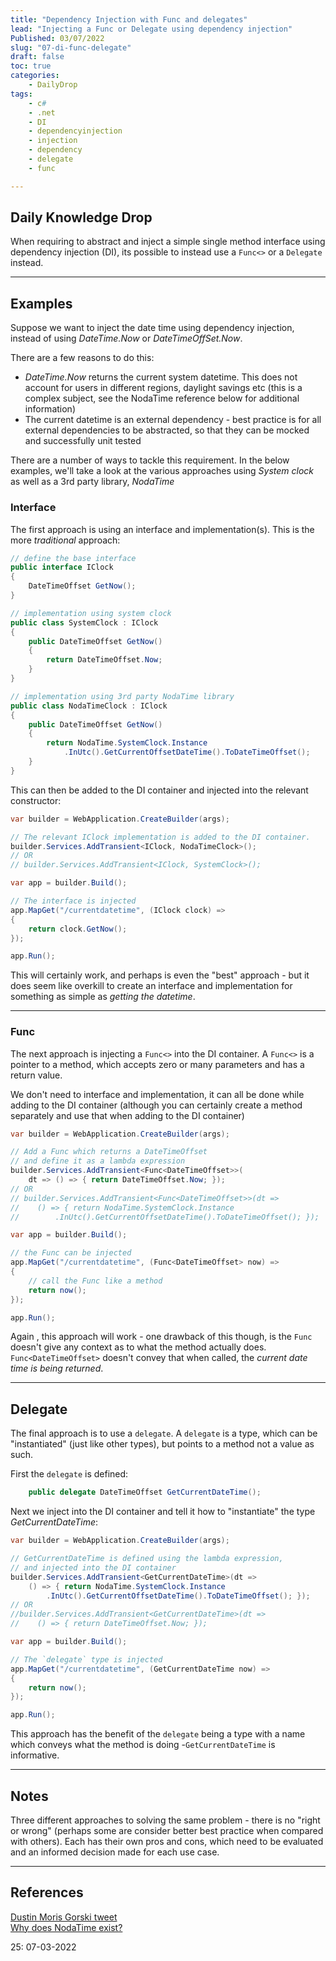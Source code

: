 ```yaml
---
title: "Dependency Injection with Func and delegates"
lead: "Injecting a Func or Delegate using dependency injection"
Published: 03/07/2022
slug: "07-di-func-delegate"
draft: false
toc: true
categories:
    - DailyDrop
tags:
    - c#
    - .net
    - DI
    - dependencyinjection
    - injection
    - dependency
    - delegate
    - func

---
```


## Daily Knowledge Drop

When requiring to abstract and inject a simple single method interface using dependency injection (DI), its possible to instead use a `Func<>` or a `Delegate` instead.

---

## Examples

Suppose we want to inject the date time using dependency injection, instead of using _DateTime.Now_ or _DateTimeOffSet.Now_.

There are a few reasons to do this:
- _DateTime.Now_ returns the current system datetime. This does not account for users in different regions, daylight savings etc (this is a complex subject, see the NodaTime reference below for additional information)
- The current datetime is an external dependency - best practice is for all external dependencies to be abstracted, so that they can be mocked and successfully unit tested

There are a number of ways to tackle this requirement. In the below examples, we'll take a look at the various approaches using _System clock_ as well as a 3rd party library, _NodaTime_

### Interface

The first approach is using an interface and implementation(s). This is the more _traditional_ approach:

``` csharp
// define the base interface
public interface IClock
{
    DateTimeOffset GetNow();
}

// implementation using system clock
public class SystemClock : IClock
{
    public DateTimeOffset GetNow()
    {
        return DateTimeOffset.Now;
    }
}

// implementation using 3rd party NodaTime library
public class NodaTimeClock : IClock
{
    public DateTimeOffset GetNow()
    {
        return NodaTime.SystemClock.Instance
            .InUtc().GetCurrentOffsetDateTime().ToDateTimeOffset();
    }
}
```

This can then be added to the DI container and injected into the relevant constructor:

``` csharp
var builder = WebApplication.CreateBuilder(args);

// The relevant IClock implementation is added to the DI container.
builder.Services.AddTransient<IClock, NodaTimeClock>();
// OR
// builder.Services.AddTransient<IClock, SystemClock>();

var app = builder.Build();

// The interface is injected
app.MapGet("/currentdatetime", (IClock clock) =>
{
    return clock.GetNow();
});

app.Run();

```

This will certainly work, and perhaps is even the "best" approach - but it does seem like overkill to create an interface and implementation for something as simple as _getting the datetime_.

---

### Func

The next approach is injecting a `Func<>` into the DI container. A `Func<>` is a pointer to a method, which accepts zero or many parameters and has a return value.

We don't need to interface and implementation, it can all be done while adding to the DI container (although you can certainly create a method separately and use that when adding to the DI container)

``` csharp
var builder = WebApplication.CreateBuilder(args);

// Add a Func which returns a DateTimeOffset
// and define it as a lambda expression
builder.Services.AddTransient<Func<DateTimeOffset>>(
    dt => () => { return DateTimeOffset.Now; });
// OR
// builder.Services.AddTransient<Func<DateTimeOffset>>(dt => 
//    () => { return NodaTime.SystemClock.Instance
//        .InUtc().GetCurrentOffsetDateTime().ToDateTimeOffset(); });

var app = builder.Build();

// the Func can be injected
app.MapGet("/currentdatetime", (Func<DateTimeOffset> now) =>
{
    // call the Func like a method
    return now();
});

app.Run();

```

Again , this approach will work - one drawback of this though, is the `Func` doesn't give any context as to what the method actually does. `Func<DateTimeOffset>` doesn't convey that when called, the _current date time is being returned_.

---

## Delegate

The final approach is to use a `delegate`. A `delegate` is a type, which can be "instantiated" (just like other types), but points to a method not a value as such.

First the `delegate` is defined:

``` csharp
    public delegate DateTimeOffset GetCurrentDateTime();
```

Next we inject into the DI container and tell it how to "instantiate" the type _GetCurrentDateTime_:

``` csharp
var builder = WebApplication.CreateBuilder(args);

// GetCurrentDateTime is defined using the lambda expression, 
// and injected into the DI container
builder.Services.AddTransient<GetCurrentDateTime>(dt =>
    () => { return NodaTime.SystemClock.Instance
        .InUtc().GetCurrentOffsetDateTime().ToDateTimeOffset(); });
// OR
//builder.Services.AddTransient<GetCurrentDateTime>(dt => 
//    () => { return DateTimeOffset.Now; });

var app = builder.Build();

// The `delegate` type is injected
app.MapGet("/currentdatetime", (GetCurrentDateTime now) =>
{
    return now();
});

app.Run();

```

This approach has the benefit of the `delegate` being a type with a name which conveys what the method is doing -`GetCurrentDateTime` is informative.

---

## Notes

Three different approaches to solving the same problem - there is no "right or wrong" (perhaps some are consider better best practice when compared with others). Each has their own pros and cons, which need to be evaluated and an informed decision made for each use case.

---

## References
[Dustin Moris Gorski tweet](https://twitter.com/dustinmoris/status/1488609307621044230)  
[Why does NodaTime exist?](https://nodatime.org/3.0.x/userguide/rationale)

<?# DailyDrop ?>25: 07-03-2022<?#/ DailyDrop ?>

